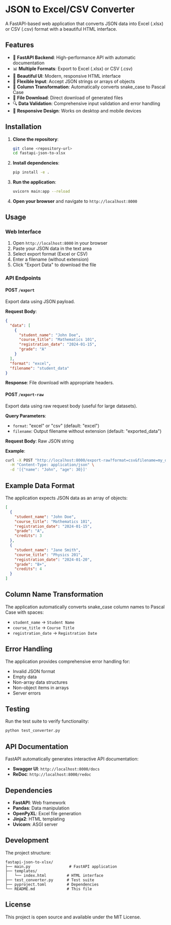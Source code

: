 # JSON to Excel/CSV Converter

A FastAPI-based web application that converts JSON data into Excel (.xlsx) or CSV (.csv) format with a beautiful HTML interface.

## Features

- 🚀 **FastAPI Backend**: High-performance API with automatic documentation
- 📊 **Multiple Formats**: Export to Excel (.xlsx) or CSV (.csv)
- 🎨 **Beautiful UI**: Modern, responsive HTML interface
- 📝 **Flexible Input**: Accept JSON strings or arrays of objects
- 🔄 **Column Transformation**: Automatically converts snake_case to Pascal Case
- 📁 **File Download**: Direct download of generated files
- 🔍 **Data Validation**: Comprehensive input validation and error handling
- 📱 **Responsive Design**: Works on desktop and mobile devices

## Installation

1. **Clone the repository**:

   ```bash
   git clone <repository-url>
   cd fastapi-json-to-xlsx
   ```

2. **Install dependencies**:

   ```bash
   pip install -e .
   ```

3. **Run the application**:

   ```bash
   uvicorn main:app --reload
   ```

4. **Open your browser** and navigate to `http://localhost:8000`

## Usage

### Web Interface

1. Open `http://localhost:8000` in your browser
2. Paste your JSON data in the text area
3. Select export format (Excel or CSV)
4. Enter a filename (without extension)
5. Click "Export Data" to download the file

### API Endpoints

#### POST `/export`

Export data using JSON payload.

**Request Body**:

```json
{
  "data": [
    {
      "student_name": "John Doe",
      "course_title": "Mathematics 101",
      "registration_date": "2024-01-15",
      "grade": "A"
    }
  ],
  "format": "excel",
  "filename": "student_data"
}
```

**Response**: File download with appropriate headers.

#### POST `/export-raw`

Export data using raw request body (useful for large datasets).

**Query Parameters**:

- `format`: "excel" or "csv" (default: "excel")
- `filename`: Output filename without extension (default: "exported_data")

**Request Body**: Raw JSON string

**Example**:

```bash
curl -X POST "http://localhost:8000/export-raw?format=csv&filename=my_data" \
  -H "Content-Type: application/json" \
  -d '[{"name": "John", "age": 30}]'
```

## Example Data Format

The application expects JSON data as an array of objects:

```json
[
  {
    "student_name": "John Doe",
    "course_title": "Mathematics 101",
    "registration_date": "2024-01-15",
    "grade": "A",
    "credits": 3
  },
  {
    "student_name": "Jane Smith",
    "course_title": "Physics 201",
    "registration_date": "2024-01-20",
    "grade": "B+",
    "credits": 4
  }
]
```

## Column Name Transformation

The application automatically converts snake_case column names to Pascal Case with spaces:

- `student_name` → `Student Name`
- `course_title` → `Course Title`
- `registration_date` → `Registration Date`

## Error Handling

The application provides comprehensive error handling for:

- Invalid JSON format
- Empty data
- Non-array data structures
- Non-object items in arrays
- Server errors

## Testing

Run the test suite to verify functionality:

```bash
python test_converter.py
```

## API Documentation

FastAPI automatically generates interactive API documentation:

- **Swagger UI**: `http://localhost:8000/docs`
- **ReDoc**: `http://localhost:8000/redoc`

## Dependencies

- **FastAPI**: Web framework
- **Pandas**: Data manipulation
- **OpenPyXL**: Excel file generation
- **Jinja2**: HTML templating
- **Uvicorn**: ASGI server

## Development

The project structure:

```
fastapi-json-to-xlsx/
├── main.py                 # FastAPI application
├── templates/
│   └── index.html         # HTML interface
├── test_converter.py      # Test suite
├── pyproject.toml         # Dependencies
└── README.md              # This file
```

## License

This project is open source and available under the MIT License.
